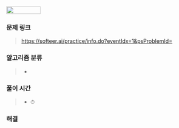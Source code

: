 # <img src="https://softeer.ai/images/common/logo.png" width=90 height=20> 

### 문제 링크
> https://softeer.ai/practice/info.do?eventIdx=1&psProblemId=

### 알고리즘 분류
>- 

### 풀이 시간
>- ⏱ 

### 해결
> 
